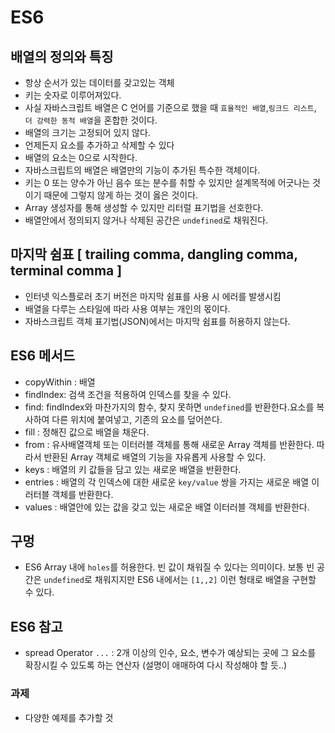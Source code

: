 # ES6

## 배열의 정의와 특징
- 항상 순서가 있는 데이터를 갖고있는 객체
- 키는 숫자로 이루어져있다.
- 사실 자바스크립트 배열은 C 언어를 기준으로 했을 때 `효율적인 배열`,`링크드 리스트`, `더 강력한 동적 배열`을 혼합한 것이다.
- 배열의 크기는 고정되어 있지 않다.
- 언제든지 요소를 추가하고 삭제할 수 있다
- 배열의 요소는 0으로 시작한다.
- 자바스크립트의 배열은 배열만의 기능이 추가된 특수한 객체이다.
- 키는 0 또는 양수가 아닌 음수 또는 분수를 취할 수 있지만 설계목적에 어긋나는 것이기 때문에 그렇지 않게 하는 것이 옳은 것이다.
- Array 생성자를 통해 생성할 수 있지만 리터럴 표기법을 선호한다.
- 배열안에서 정의되지 않거나 삭제된 공간은 `undefined`로 채워진다.

## 마지막 쉼표 [ trailing comma, dangling comma, terminal comma ]
- 인터넷 익스플로러 초기 버전은 마지막 쉼표를 사용 시 에러를 발생시킴
- 배열을 다루는 스타일에 따라 사용 여부는 개인의 몫이다.
- 자바스크립트 객체 표기법(JSON)에서는 마지막 쉼표를 허용하지 않는다.

## ES6 메서드

- copyWithin : 배열
- findIndex: 검색 조건을 적용하여 인덱스를 찾을 수 있다.
- find: findIndex와 마찬가지의 함수, 찾지 못하면 `undefined`를 반환한다.요소를 복사하여 다른 위치에 붙여넣고, 기존의 요소를 덮어쓴다.
- fill : 정해진 값으로 배열을 채운다.
- from : 유사배열객체 또는 이터러블 객체를 통해 새로운 Array 객체를 반환한다. 따라서 반환된 Array 객체로 배열의 기능을 자유롭게 사용할 수 있다.
- keys : 배열의 키 값들을 담고 있는 새로운 배열을 반환한다.
- entries : 배열의 각 인덱스에 대한 새로운 `key/value` 쌍을 가지는 새로운 배열 이러터블 객체를 반환한다.
- values : 배열안에 있는 값을 갖고 있는 새로운 배열 이터러블 객체를 반환한다.

## 구멍
- ES6 Array 내에 `holes`를 허용한다. 빈 값이 채워질 수 있다는 의미이다. 보통 빈 공간은 `undefined`로 채워지지만 ES6 내에서는 `[1,,2]` 이런 형태로
배열을 구현할 수 있다.

## ES6 참고
- spread Operator `...` :  2개 이상의 인수, 요소, 변수가 예상되는 곳에 그 요소를 확장시킬 수 있도록 하는 연산자 (설명이 애매하여 다시 작성해야 할 듯..)

### 과제
- 다양한 예제를 추가할 것